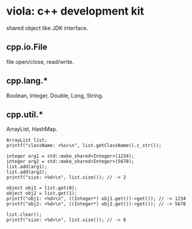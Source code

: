 # viola: c++ development kit
shared object like JDK interface.

## cpp.io.File
file open/close, read/write.

## cpp.lang.*
Boolean, Integer, Double, Long, String.

## cpp.util.*
ArrayList, HashMap.

```
ArrayList list;
printf("className: <%s>\n", list.getClassName().c_str());

integer arg1 = std::make_shared<Integer>(1234);
integer arg2 = std::make_shared<Integer>(5678);
list.add(arg1);
list.add(arg2);
printf("size: <%d>\n", list.size()); // -> 2

object obj1 = list.get(0);
object obj2 = list.get(1);
printf("obj1: <%d>\n", ((Integer*) obj1.get())->get()); // -> 1234
printf("obj2: <%d>\n", ((Integer*) obj2.get())->get()); // -> 5678

list.clear();
printf("size: <%d>\n", list.size()); // -> 0
```
